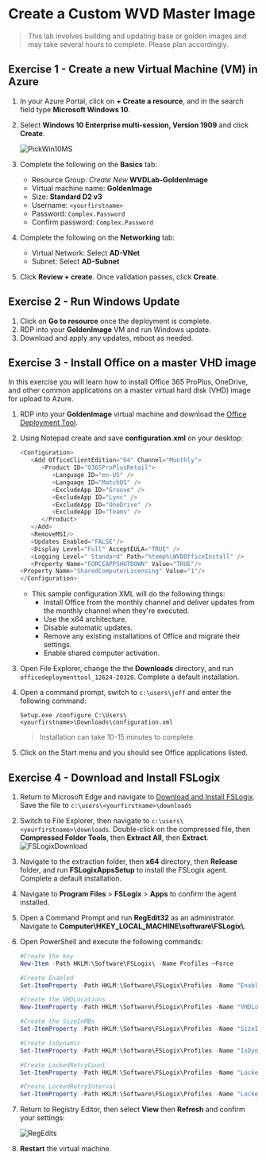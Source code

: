 # Create a Custom WVD Master Image

> This lab involves building and updating base or golden images and may take several hours to complete.  Please plan accordingly.

## Exercise 1 - Create a new Virtual Machine (VM) in Azure

1. In your Azure Portal, click on **+ Create a resource**, and in the search field type **Microsoft Windows 10**.
2. Select **Windows 10 Enterprise multi-session, Version 1909** and click **Create**.

   ![PickWin10MS](../attachments/PickWin10MS.PNG)

3. Complete the following on the **Basics** tab:
   * Resource Group: *Create New* **WVDLab-GoldenImage**
   * Virtual machine name: **GoldenImage**
   * Size: **Standard D2 v3**
   * Username: `<yourfirstname>`
   * Password: `Complex.Password`
   * Confirm password: `Complex.Password`
4. Complete the following on the **Networking** tab:
   * Virtual Network: Select **AD-VNet**
   * Subnet: Select **AD-Subnet**
5. Click **Review + create**.  Once validation passes, click **Create**.

## Exercise 2 - Run Windows Update

1. Click on **Go to resource** once the deployment is complete.
2. RDP into your **GoldenImage** VM and run Windows update.
3. Download and apply any updates, reboot as needed.

## Exercise 3 - Install Office on a master VHD image

In this exercise you will learn how to install Office 365 ProPlus, OneDrive, and other common applications on a master virtual hard disk (VHD) image for upload to Azure.

1. RDP into your **GoldenImage** virtual machine and download the [Office Deployment Tool](https://www.microsoft.com/en-us/download/details.aspx?id=49117).
2. Using Notepad create and save **configuration.xml** on your desktop:

   ```PowerShell
   <Configuration>
      <Add OfficeClientEdition="64" Channel="Monthly">
         <Product ID="O365ProPlusRetail">
            <Language ID="en-US" />
            <Language ID="MatchOS" />
            <ExcludeApp ID="Groove" />
            <ExcludeApp ID="Lync" />
            <ExcludeApp ID="OneDrive" />
            <ExcludeApp ID="Teams" />
         </Product>
      </Add>
      <RemoveMSI/>
      <Updates Enabled="FALSE"/>
      <Display Level="Full" AcceptEULA="TRUE" />
      <Logging Level=" Standard" Path="%temp%\WVDOfficeInstall" />
      <Property Name="FORCEAPPSHUTDOWN" Value="TRUE"/>
   <Property Name="SharedComputerLicensing" Value="1"/>
   </Configuration>
   ```

   * This sample configuration XML will do the following things:
      * Install Office from the monthly channel and deliver updates from the monthly channel when they're executed.
      * Use the x64 architecture.
      * Disable automatic updates.
      * Remove any existing installations of Office and migrate their settings.
      * Enable shared computer activation.
3. Open File Explorer, change the the **Downloads** directory, and run `officedeploymenttool_12624-20320`.  Complete a default installation.
4. Open a command prompt, switch to `c:\users\jeff` and enter the following command:

   `Setup.exe /configure C:\Users\<yourfirstname>\Downloads\configuration.xml`

   > Installation can take 10-15 minutes to complete.

5. Click on the Start menu and you should see Office applications listed.

## Exercise 4 - Download and Install FSLogix

1. Return to Microsoft Edge and navigate to [Download and Install FSLogix](https://aka.ms/fslogix_download). Save the file to `c:\users\<yourfirstname>\downloads`

2. Switch to File Explorer, then navigate to `c:\users\<yourfirstname>\downloads`.  Double-click on the compressed file,  then **Compressed Folder Tools**, then **Extract All**, then **Extract**.
![FSLogixDownload](../attachments/FSLogixDownload.PNG)

3. Navigate to the extraction folder, then **x64** directory, then **Release** folder, and run **FSLogixAppsSetup** to install the FSLogix agent.  Complete a default installation.

4. Navigate to **Program Files** \> **FSLogix** \> **Apps** to confirm the agent installed.

5. Open a Command Prompt and run **RegEdit32** as an administrator. Navigate to **Computer\\HKEY_LOCAL_MACHINE\\software\\FSLogix\\**.

6. Open PowerShell and execute the following commands:

    ``` powershell
    #Create the key
    New-Item -Path HKLM:\Software\FSLogix\ -Name Profiles –Force

    #Create Enabled
    Set-ItemProperty -Path HKLM:\Software\FSLogix\Profiles -Name "Enabled" -Type "Dword" -Value "1"

    #Create the VHDLocations
    New-ItemProperty -Path HKLM:\Software\FSLogix\Profiles -Name "VHDLocations" -Value \\DC01\WVDFSLogix -PropertyType MultiString -Force

    #Create the SizeInMBs
    Set-ItemProperty -Path HKLM:\Software\FSLogix\Profiles -Name "SizeInMBs" -Type "Dword" -Value "32768"

    #Create IsDynamic
    Set-ItemProperty -Path HKLM:\Software\FSLogix\Profiles -Name "IsDynamic" -Type "Dword" -Value "1"

    #Create LockedRetryCount
    Set-ItemProperty -Path HKLM:\Software\FSLogix\Profiles -Name "LockedRetryCount" -Type "Dword" -Value "1"

    #Create LockedRetryInterval
    Set-ItemProperty -Path HKLM:\Software\FSLogix\Profiles -Name "LockedRetryInterval" -Type "Dword" -Value "0"
    ```

7. Return to Registry Editor, then select **View** then **Refresh** and confirm your settings:

    ![RegEdits](../attachments/RegEdits.PNG)

8. **Restart** the virtual machine.
